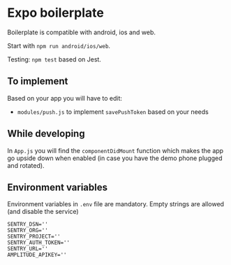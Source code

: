 # Expo boilerplate

Boilerplate is compatible with android, ios and web.

Start with `npm run android/ios/web`.

Testing: `npm test` based on Jest.

## To implement

Based on your app you will have to edit:

- `modules/push.js` to implement `savePushToken` based on your needs

## While developing

In `App.js` you will find the `componentDidMount` function which makes the app go upside down when enabled (in case you have the demo phone plugged and rotated).

## Environment variables

Environment variables in `.env` file are mandatory. Empty strings are allowed (and disable the service)

```shell
SENTRY_DSN=''
SENTRY_ORG=''
SENTRY_PROJECT=''
SENTRY_AUTH_TOKEN=''
SENTRY_URL=''
AMPLITUDE_APIKEY=''
```
